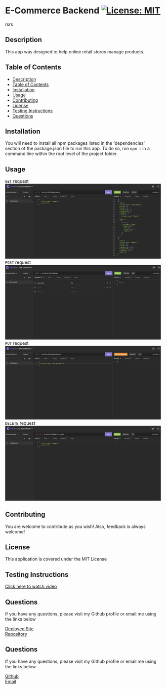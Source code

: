 # E-Commerce Backend [![License: MIT](https://img.shields.io/badge/License-MIT-yellow.svg)](https://opensource.org/licenses/MIT)
rsrs
## Description
This app was designed to help online retail stores manage products.

## Table of Contents
  - [Description](#description)
  - [Table of Contents](#table-of-contents)
  - [Installation](#installation)
  - [Usage](#usage)
  - [Contributing](#contributing)
  - [License](#license)
  - [Testing Instructions](#testing-instructions)
  - [Questions](#questions)

## Installation
You will need to install all npm packages listed in the 'dependencies' section of the package.json file to run this app. To do so, run `npm i` in a command line within the root level of the project folder.

## Usage
`GET` request  
![GET Request](./assets/screenshots/get.png)  
`POST` request  
![POST Request](./assets/screenshots/post.png)  
`PUT` request  
![PUT Request](./assets/screenshots/put.png)  
`DELETE` request  
![DELETE Request](./assets/screenshots/delete.png)  



## Contributing
You are welcome to contribute as you wish! Also, feedback is always welcome!

## License
This application is covered under the MIT License

## Testing Instructions

[Click here to watch video](https://drive.google.com/file/d/1A__IWDodyCBmIotVMf2cHImv2mS3036A/view?usp=sharing)

## Questions
If you have any questions, please visit my Github profile or email me using the links below

[Deployed Site](https://dy-ecommerce.herokuapp.com/)  
[Repository](https://github.com/dimitermusic/ecommerce)


## Questions
If you have any questions, please visit my Github profile or email me using the links below

[Github](https://github.com/dimitermusic)  
[Email](mailto:dimitermusic@gmail.com)  

